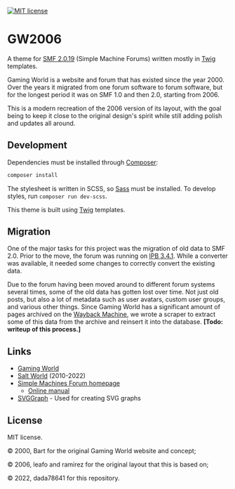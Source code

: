 [![MIT license](https://img.shields.io/badge/license-MIT-brightgreen.svg)](https://opensource.org/licenses/MIT)

# GW2006

A theme for [SMF 2.0.19](https://www.simplemachines.org/) (Simple Machine Forums) written mostly in [Twig](https://twig.symfony.com/) templates.

Gaming World is a website and forum that has existed since the year 2000. Over the years it migrated from one forum software to forum software, but for the longest period it was on SMF 1.0 and then 2.0, starting from 2006.

This is a modern recreation of the 2006 version of its layout, with the goal being to keep it close to the original design's spirit while still adding polish and updates all around.

## Development

Dependencies must be installed through [Composer](https://getcomposer.org/):

```sh
composer install
```

The stylesheet is written in SCSS, so [Sass](https://sass-lang.com/) must be installed. To develop styles, run `composer run dev-scss`.

This theme is built using [Twig](https://twig.symfony.com/) templates. 

## Migration

One of the major tasks for this project was the migration of old data to SMF 2.0. Prior to the move, the forum was running on [IPB 3.4.1](https://invisioncommunity.com/). While a converter was available, it needed some changes to correctly convert the existing data.

Due to the forum having been moved around to different forum systems several times, some of the old data has gotten lost over time. Not just old posts, but also a lot of metadata such as user avatars, custom user groups, and various other things. Since Gaming World has a significant amount of pages archived on the [Wayback Machine](https://archive.org/), we wrote a scraper to extract some of this data from the archive and reinsert it into the database. **[Todo: writeup of this process.]**

## Links

* [Gaming World](https://gamingw.net/)
* [Salt World](https://saltworld.net/) (2010-2022)
* [Simple Machines Forum homepage](https://www.simplemachines.org/)
    * [Online manual](https://wiki.simplemachines.org/)
* [SVGGraph](https://www.goat1000.com/svggraph.php) - Used for creating SVG graphs

## License

MIT license.

© 2000, Bart for the original Gaming World website and concept;

© 2006, leafo and ramirez for the original layout that this is based on;

© 2022, dada78641 for this repository.
